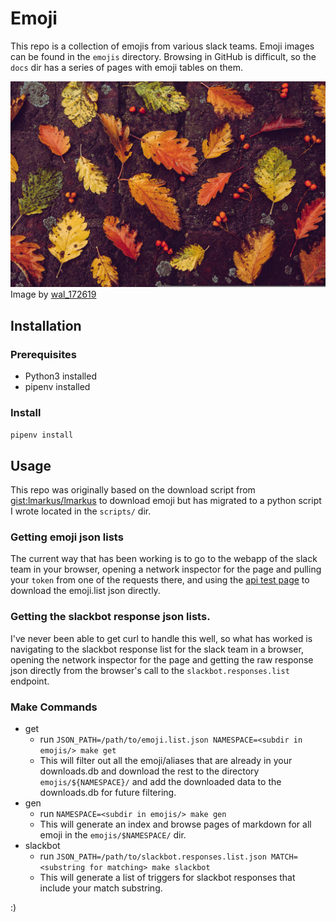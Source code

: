 # Emoji

This repo is a collection of emojis from various slack teams. Emoji images can be found in the `emojis` directory. Browsing in GitHub is difficult, so the `docs` dir has a series of pages with emoji tables on them.

![An image of green yellow and red leaves and some small berries laying on the dirt](assets/autumn-g98ec0f698_1920.jpg)
Image by [wal_172619](https://pixabay.com/users/wal_172619-12138562/)

## Installation

### Prerequisites

* Python3 installed
* pipenv installed

### Install

`pipenv install`

## Usage

This repo was originally based on the download script from [gist:lmarkus/lmarkus](https://gist.github.com/lmarkus/8722f56baf8c47045621#file-download-sh) to download emoji but has migrated to a python script I wrote located in the `scripts/` dir.

### Getting emoji json lists
The current way that has been working is to go to the webapp of the slack team in your browser, opening a network inspector for the page and pulling your `token` from one of the requests there, and using the [api test page](https://api.slack.com/methods/emoji.list/test) to download the emoji.list json directly.

### Getting the slackbot response json lists.
I've never been able to get curl to handle this well, so what has worked is navigating to the slackbot response list for the slack team in a browser, opening the network inspector for the page and getting the raw response json directly from the browser's call to the `slackbot.responses.list` endpoint.

### Make Commands

* get
  * run `JSON_PATH=/path/to/emoji.list.json NAMESPACE=<subdir in emojis/> make get`
  * This will filter out all the emoji/aliases that are already in your downloads.db and download the rest to the directory `emojis/${NAMESPACE}/` and add the downloaded data to the downloads.db for future filtering.
* gen
  * run `NAMESPACE=<subdir in emojis/> make gen`
  * This will generate an index and browse pages of markdown for all emoji in the `emojis/$NAMESPACE/` dir.
* slackbot
  * run `JSON_PATH=/path/to/slackbot.responses.list.json MATCH=<substring for matching> make slackbot`
  * This will generate a list of triggers for slackbot responses that include your match substring.

:)
